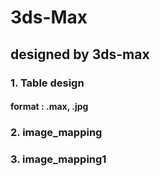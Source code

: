 # 3ds-Max

##  designed by 3ds-max

###   1. Table design
####    format : .max, .jpg
###   2. image_mapping
###   3. image_mapping1
